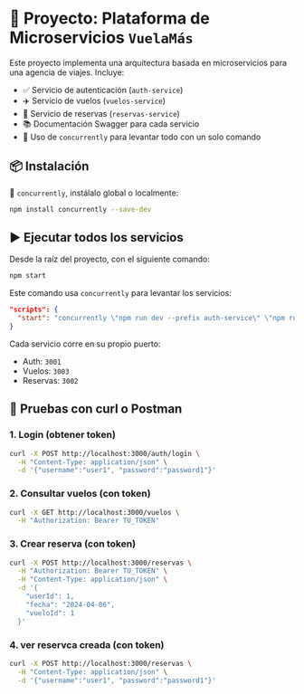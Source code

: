 # 🧭 Proyecto: Plataforma de Microservicios `VuelaMás`

Este proyecto implementa una arquitectura basada en microservicios para una agencia de viajes. Incluye:

- ✅ Servicio de autenticación (`auth-service`)
- ✈️ Servicio de vuelos (`vuelos-service`)
- 📄 Servicio de reservas (`reservas-service`)
- 📚 Documentación Swagger para cada servicio
- 🧵 Uso de `concurrently` para levantar todo con un solo comando

## 📦 Instalación
📌 `concurrently`, instálalo global o localmente:

```bash
npm install concurrently --save-dev
```

## ▶️ Ejecutar todos los servicios

Desde la raíz del proyecto, con el siguiente comando:

```bash
npm start
```

Este comando usa `concurrently` para levantar los servicios:

```json
"scripts": {
  "start": "concurrently \"npm run dev --prefix auth-service\" \"npm run dev --prefix vuelos-service\" \"npm run dev --prefix reservas-service\" \"npm run dev --prefix api-gateway-back\""
}
```

Cada servicio corre en su propio puerto:
- Auth: `3001`
- Vuelos: `3003`
- Reservas: `3002`

## 🔐 Pruebas con curl o Postman

### 1. Login (obtener token)

```bash
curl -X POST http://localhost:3000/auth/login \
  -H "Content-Type: application/json" \
  -d '{"username":"user1", "password":"password1"}'
```

### 2. Consultar vuelos (con token)

```bash
curl -X GET http://localhost:3000/vuelos \
  -H "Authorization: Bearer TU_TOKEN"
```

### 3. Crear reserva (con token)

```bash
curl -X POST http://localhost:3000/reservas \
  -H "Authorization: Bearer TU_TOKEN" \
  -H "Content-Type: application/json" \
  -d '{
    "userId": 1,
    "fecha": "2024-04-06",
    "vueloId": 1
  }'
```
### 4. ver reservca creada (con token)
```bash
curl -X POST http://localhost:3000/reservas \
  -H "Content-Type: application/json" \
  -d '{"username":"user1", "password":"password1"}'
```
